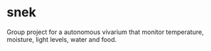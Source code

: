 # snek
Group project for a autonomous vivarium that monitor temperature, moisture, light levels, water and food.
